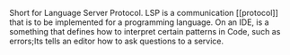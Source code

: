 Short for Language Server Protocol. LSP is a communication [[protocol]] that is to be implemented for a programming language. On an IDE, is a something that defines how to interpret certain patterns in Code, such as errors;Its tells an editor how to ask questions to a service.